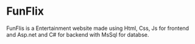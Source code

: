 # FunFlix
FunFlis is a Entertainment website made using Html, Css, Js for frontend and Asp.net and C# for backend with MsSql for databse.
